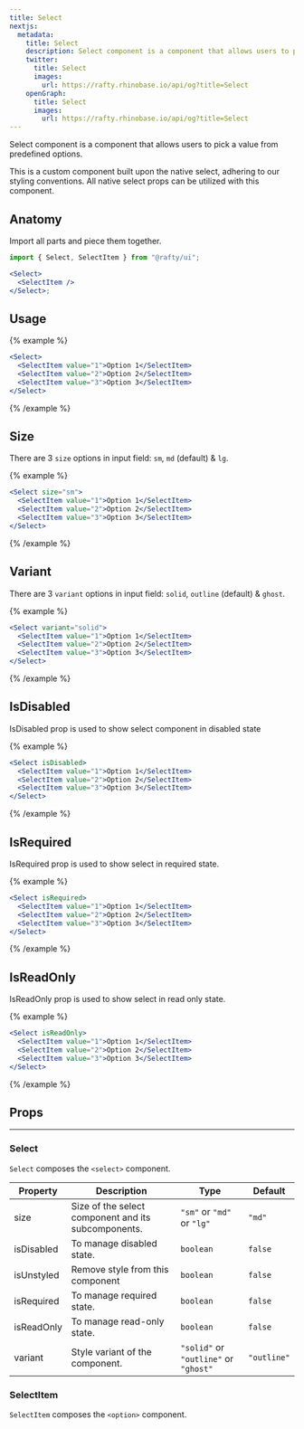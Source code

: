 ```yaml
---
title: Select
nextjs:
  metadata:
    title: Select
    description: Select component is a component that allows users to pick a value from predefined options.
    twitter:
      title: Select
      images:
        url: https://rafty.rhinobase.io/api/og?title=Select
    openGraph:
      title: Select
      images:
        url: https://rafty.rhinobase.io/api/og?title=Select
---
```


Select component is a component that allows users to pick a value from predefined options.

This is a custom component built upon the native select, adhering to our styling conventions. All native select props can be utilized with this component.

## Anatomy

Import all parts and piece them together.

```jsx
import { Select, SelectItem } from "@rafty/ui";

<Select>
  <SelectItem />
</Select>;
```

## Usage

{% example %}

```jsx
<Select>
  <SelectItem value="1">Option 1</SelectItem>
  <SelectItem value="2">Option 2</SelectItem>
  <SelectItem value="3">Option 3</SelectItem>
</Select>
```

{% /example %}

## Size

There are 3 `size` options in input field: `sm`, `md` (default) & `lg`.

{% example %}

```jsx
<Select size="sm">
  <SelectItem value="1">Option 1</SelectItem>
  <SelectItem value="2">Option 2</SelectItem>
  <SelectItem value="3">Option 3</SelectItem>
</Select>
```

{% /example %}

## Variant

There are 3 `variant` options in input field: `solid`, `outline` (default) & `ghost`.

{% example %}

```jsx
<Select variant="solid">
  <SelectItem value="1">Option 1</SelectItem>
  <SelectItem value="2">Option 2</SelectItem>
  <SelectItem value="3">Option 3</SelectItem>
</Select>
```

{% /example %}

## IsDisabled

IsDisabled prop is used to show select component in disabled state

{% example %}

```jsx
<Select isDisabled>
  <SelectItem value="1">Option 1</SelectItem>
  <SelectItem value="2">Option 2</SelectItem>
  <SelectItem value="3">Option 3</SelectItem>
</Select>
```

{% /example %}

## IsRequired

IsRequired prop is used to show select in required state.

{% example %}

```jsx
<Select isRequired>
  <SelectItem value="1">Option 1</SelectItem>
  <SelectItem value="2">Option 2</SelectItem>
  <SelectItem value="3">Option 3</SelectItem>
</Select>
```

{% /example %}

## IsReadOnly

IsReadOnly prop is used to show select in read only state.

{% example %}

```jsx
<Select isReadOnly>
  <SelectItem value="1">Option 1</SelectItem>
  <SelectItem value="2">Option 2</SelectItem>
  <SelectItem value="3">Option 3</SelectItem>
</Select>
```

{% /example %}

## Props

---

### Select

`Select` composes the `<select>` component.

| Property   | Description                                         | Type                                  | Default     |
| ---------- | --------------------------------------------------- | ------------------------------------- | ----------- |
| size       | Size of the select component and its subcomponents. | `"sm"` or `"md"` or `"lg"`            | `"md"`      |
| isDisabled | To manage disabled state.                           | `boolean`                             | `false`     |
| isUnstyled | Remove style from this component                    | `boolean`                             | `false`     |
| isRequired | To manage required state.                           | `boolean`                             | `false`     |
| isReadOnly | To manage read-only state.                          | `boolean`                             | `false`     |
| variant    | Style variant of the component.                     | `"solid"` or `"outline"` or `"ghost"` | `"outline"` |

### SelectItem

`SelectItem` composes the `<option>` component.
